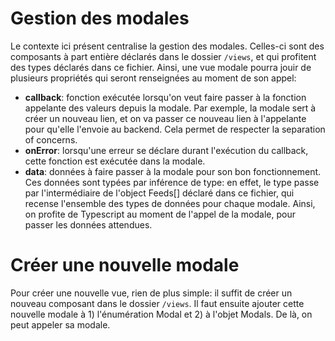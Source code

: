 # Gestion des modales

Le contexte ici présent centralise la gestion des modales. Celles-ci sont des composants
à part entière déclarés dans le dossier `/views`, et qui profitent des types déclarés dans
ce fichier.
Ainsi, une vue modale pourra jouir de plusieurs propriétés qui seront
renseignées au moment de son appel:

- **callback**: fonction exécutée lorsqu'on veut faire passer à la fonction appelante des
  valeurs depuis la modale. Par exemple, la modale sert à créer un nouveau
  lien, et on va passer ce nouveau lien à l'appelante pour qu'elle l'envoie
  au backend. Cela permet de respecter la separation of concerns.
- **onError**: lorsqu'une erreur se déclare durant l'exécution du callback, cette fonction
  est exécutée dans la modale.
- **data**: données à faire passer à la modale pour son bon fonctionnement. Ces données sont
  typées par inférence de type: en effet, le type passe par l'intermédiaire de
  l'object Feeds[] déclaré dans ce fichier, qui recense l'ensemble des
  types de données pour chaque modale. Ainsi, on profite de Typescript au moment
  de l'appel de la modale, pour passer les données attendues.

# Créer une nouvelle modale

Pour créer une nouvelle vue, rien de plus simple: il suffit de créer un nouveau composant
dans le dossier `/views`. Il faut ensuite ajouter cette nouvelle modale à 1) l'énumération
Modal et 2) à l'objet Modals. De là, on peut appeler sa modale.
